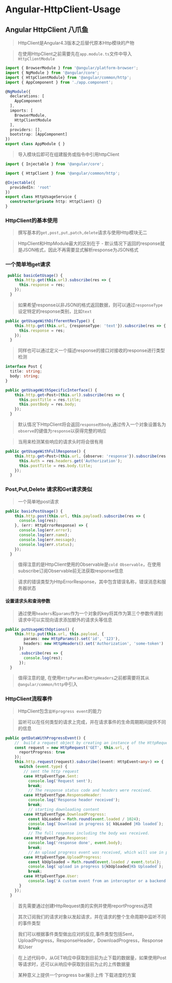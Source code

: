 # Angular-HttpClient-Usage

## Angular HttpClient 八爪鱼

> HttpClient是Angular4.3版本之后替代原本Http模块的产物

> 在使用HttpClient之前需要先在`app.module.ts`文件中导入`HttpClientModule`

```typescript
import { BrowserModule } from '@angular/platform-browser';
import { NgModule } from '@angular/core';
import { HttpClientModule} from '@angular/common/http';
import { AppComponent } from './app.component';

@NgModule({
  declarations: [
    AppComponent
  ],
  imports: [
    BrowserModule,
    HttpClientModule
  ],
  providers: [],
  bootstrap: [AppComponent]
})
export class AppModule { }

```

> 导入模块后即可在组建服务或指令中引用httpClient

```typescript
import { Injectable } from '@angular/core';

import { HttpClient } from '@angular/common/http';

@Injectable({
  providedIn: 'root'
})
export class HttpUsageService {
  constructor(private http: HttpClient) {}
}
```

### HttpClient的基本使用

> 撰写基本的`get,post,put,patch,delete`请求与使用Http模块无二

> HttpClient和HttpModule最大的区别在于 - 默认情况下返回的response就是JSON格式，因此不再需要显式解析response为JSON格式

### 一个简单地get请求

```typescript
 public basicGetUsage() {
    this.http.get(this.url).subscribe(res => {
      this.response = res;
    });
  }
```

> 如果希望response以非JSON的格式返回数据，则可以通过`responseType`设定特定的response类别，比如`text`

```typescript
public getUsageWithDifferentResType() {
    this.http.get(this.url, {responseType: 'text'}).subscribe(res => {
      this.response = res;
    });
  }
```

> 同样也可以通过定义一个描述response的接口对接收的response进行类型检测

```typescript
interface Post {
  title: string;
  body: string;
}

public getUsageWithSpecificInterface() {
    this.http.get<Post>(this.url).subscribe(res => {
      this.postTitle = res.title;
      this.postBody = res.body;
    });
  }
```

> 默认情况下HttpClient将会返回`response的body`,通过传入一个对象设置名为`observe`的键值为`response`以获得完整的响应

> 当用来检测某些响应的请求头时将会很有用

```typescript
public getUsageWithFullResponse() {
    this.http.get<Post>(this.url, {observe: 'response'}).subscribe(res => {
      this.Auth = res.headers.get('Authorization');
      this.postTitle = res.body.title;
    });
  }
```

### Post,Put,Delete 请求和Get请求类似

> 一个简单地post请求

```typescript
public basicPostUsage() {
    this.http.post(this.url, this.payload).subscribe(res => {
      console.log(res);
    }, (err: HttpErrorResponse) => {
      console.log(err.error);
      console.log(err.name);
      console.log(err.message);
      console.log(err.status);
    });
  }
```

> 值得注意的是HttpClient使用的Observable是`cold Observable`，在使用subscribe订阅Observable前无法获取response信息

> 请求的错误类型为HttpErrorResponse，其中包含错误名称，错误消息和服务器状态

#### 设置请求头和查询参数

> 通过使用`headers`和`params`作为一个对象的key将其作为第三个参数传递到请求中可以实现向请求添加额外的请求头等信息

```typescript
public putUsageWithOptions() {
    this.http.put(this.url, this.payload, {
        params: new HttpParams().set('id', '123'),
        headers: new HttpHeaders().set('Authorization', 'some-token')
      })
      .subscribe(res => {
        console.log(res);
      });
  }
```

> 值得注意的是, 在使用`HttpParams`和`HttpHeaders`之前都需要将其从`@angular/common/http`中引入

### HttpClient流程事件

> HttpClient包含`监听progress event`的能力

> 监听可以在任何类型的请求上完成，并在请求事件的生命周期期间提供不同的信息

```typescript
public getDataWithProgressEvent() {
    //  build a request object by creating an instance of the HttpRequest class with the reportProgress option
    const request = new HttpRequest('GET', this.url, {
      reportProgress: true
    });
    this.http.request(request).subscribe((event: HttpEvent<any>) => {
      switch (event.type) {
        // sent the http request
        case HttpEventType.Sent:
          console.log('Request sent');
          break;
          // The response status code and headers were received.
        case HttpEventType.ResponseHeader:
          console.log('Response header received');
          break;
          // starting downloading content
        case HttpEventType.DownloadProgress:
          const kbLoaded = Math.round(event.loaded / 1024);
          console.log(`Download in progress ${ kbLoaded }Kb loaded`);
          break;
          // The full response including the body was received.
        case HttpEventType.Response:
          console.log('response done', event.body);
          break;
          // An upload progress event was received, which will use in post/put/delete/patch
        case HttpEventType.UploadProgress:
          const kbUploaded = Math.round(event.loaded / event.total);
          console.log(`upload in progress ${kbUploaded}Kb Uploaded`);
          break;
        case HttpEventType.User:
          console.log('A custom event from an interceptor or a backend');
      }
    });
  }
```

> 首先需要通过创建HttpRequest类的实例并使用reportProgress选项

> 其次订阅我们的请求对象以发起请求，并在请求的整个生命周期中监听不同的事件类型

> 我们可以根据事件类型做出应对的反应,事件类型包括Sent，UploadProgress，ResponseHeader，DownloadProgress，Response和User

> 在上述代码中，从GET响应中获取到目前为止下载的数据量，如果使用Post等请求时，还可以从响应中获取到目前为止的上传数据量

> 某种意义上提供一个progress bar展示上传 下载进度的方案
